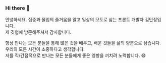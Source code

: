 ### Hi there 👋

<!--
**devmmin/devmmin** is a ✨ _special_ ✨ repository because its `README.md` (this file) appears on your GitHub profile.

Here are some ideas to get you started:

- 🔭 I’m currently working on ...
- 🌱 I’m currently learning ...
- 👯 I’m looking to collaborate on ...
- 🤔 I’m looking for help with ...
- 💬 Ask me about ...
- 📫 How to reach me: ...
- 😄 Pronouns: ...
- ⚡ Fun fact: ...
-->

안녕하세요. 집중과 몰입의 즐거움을 알고 일상의 모토로 삼는 프론트 개발자 김민정입니다.  
제 깃헙에 방문해주셔서 감사합니다.  


항상 만나는 모든 분들을 통해 많은 것을 배우고, 배운 것들을 삶의 양분으로 삼습니다.  
우리의 모든 시간이 소중하다고 생각합니다.  
저를 직/간접적으로 만나는 모든 분들에게 좋은 영향을 끼치려 노력합니다. 😄  
